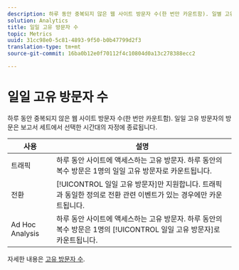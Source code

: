 ```yaml
---
description: 하루 동안 중복되지 않은 웹 사이트 방문자 수(한 번만 카운트함). 일별 고유 방문자의 방문은 보고서 세트에서 선택한 시간대의 자정에 종료됩니다.
solution: Analytics
title: 일일 고유 방문자 수
topic: Metrics
uuid: 31cc98e0-5c81-4893-9f50-b0b47799d2f3
translation-type: tm+mt
source-git-commit: 16ba0b12e0f70112f4c10804d0a13c278388ecc2

---
```



# 일일 고유 방문자 수

하루 동안 중복되지 않은 웹 사이트 방문자 수(한 번만 카운트함). 일일 고유 방문자의 방문은 보고서 세트에서 선택한 시간대의 자정에 종료됩니다.

| 사용 | 설명 |
|---|---|
| 트래픽 | 하루 동안 사이트에 액세스하는 고유 방문자. 하루 동안의 복수 방문은 1명의 일일 고유 방문자로 카운트됩니다. |
| 전환 | [!UICONTROL 일일 고유 방문자]만 지원합니다. 트래픽과 동일한 정의로 전환 관련 이벤트가 있는 경우에만 카운트됩니다. |
| Ad Hoc Analysis | 하루 동안 사이트에 액세스하는 고유 방문자. 하루 동안의 복수 방문은 1명의 [!UICONTROL 일일 고유 방문자]로 카운트됩니다. |

자세한 내용은 [고유 방문자 수](/help/components/c-variables/c-metrics/metrics-unique-visitors.md).
